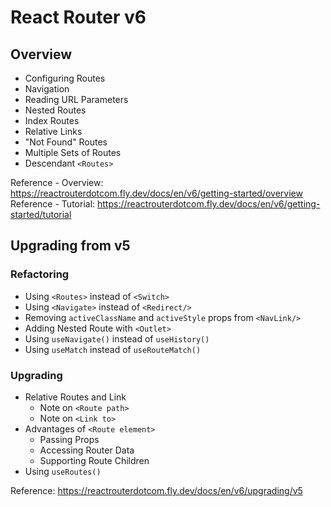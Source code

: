 # React Router v6

## Overview

- Configuring Routes
- Navigation
- Reading URL Parameters
- Nested Routes
- Index Routes
- Relative Links
- "Not Found" Routes
- Multiple Sets of Routes
- Descendant `<Routes>`

Reference - Overview: https://reactrouterdotcom.fly.dev/docs/en/v6/getting-started/overview
Reference - Tutorial: https://reactrouterdotcom.fly.dev/docs/en/v6/getting-started/tutorial

## Upgrading from v5

### Refactoring

- Using `<Routes>` instead of `<Switch>`
- Using `<Navigate>` instead of `<Redirect/>`
- Removing `activeClassName` and `activeStyle` props from `<NavLink/>`
- Adding Nested Route with `<Outlet>`
- Using `useNavigate()` instead of `useHistory()`
- Using `useMatch` instead of `useRouteMatch()`

### Upgrading

- Relative Routes and Link
  - Note on `<Route path>`
  - Note on `<Link to>`
- Advantages of `<Route element>`
  - Passing Props
  - Accessing Router Data
  - Supporting Route Children
- Using `useRoutes()`

Reference: https://reactrouterdotcom.fly.dev/docs/en/v6/upgrading/v5
